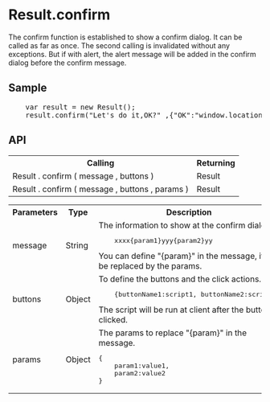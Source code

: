 <H1>Result.confirm</H1>

The confirm function is established to show a confirm dialog.
It can be called as far as once. The second calling is invalidated without any exceptions.
But if with alert, the alert message will be added in the confirm dialog before the confirm message.

<h2>Sample</h2>
<pre>
	var result = new Result();
	result.confirm("Let's do it,OK?" ,{"OK":"window.location='doit.jsp';","CANCEL":null});
</pre>

<h2>API</h2>

<table>
<tr><th>Calling</th><th>Returning</th></tr>
<tr><td>Result . confirm ( message , buttons )</td><td>Result</td></tr>
<tr><td>Result . confirm ( message , buttons , params )</td><td>Result</td></tr>
</table>

<table>
<tr><th>Parameters</th><th>Type</th><th>Description</th></tr>
<tr><td>message</td><td>String</td><td>The information to show at the confirm dialog.
<pre>
	xxxx{param1}yyy{param2}yy
</pre>
You can define "{param}" in the message, it will be replaced by the params.
</td></tr>
<tr><td>buttons</td><td>Object</td><td>To define the buttons and the click actions.
<pre>
	{buttonName1:script1, buttonName2:script2}
</pre>
The script will be run at client after the button is clicked.
</td></tr>
<tr><td>params</td><td>Object</td><td>The params to replace "{param}" in the message.
<pre>
{
	param1:value1,
	param2:value2
}
</pre>
</td></tr>

</table>

